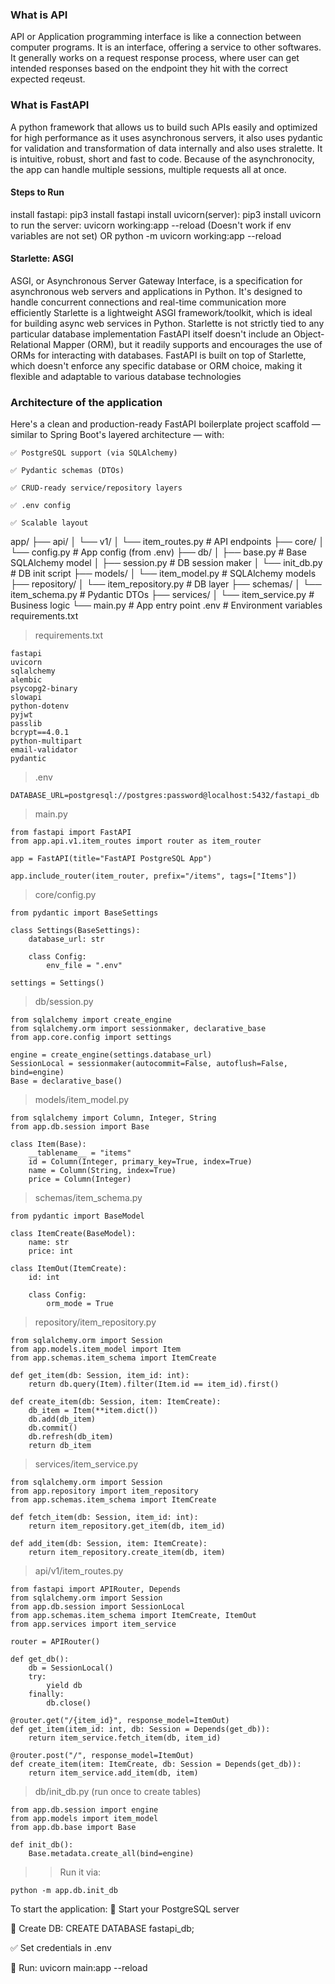 ### What is API
API or Application programming interface is like a connection between computer programs. It is an interface, offering a service to other softwares. It generally works on a request response process, where user can get intended responses based on the endpoint they hit with the correct expected reqeust.

### What is FastAPI
A python framework that allows us to build such APIs easily and optimized for high performance as it uses asynchronous servers, it also uses pydantic for validation and transformation of data internally and also uses stralette. It is intuitive, robust, short and fast to code. Because of the asynchronocity, the app can handle multiple sessions, multiple requests all at once.

#### Steps to Run
install fastapi: pip3 install fastapi
install uvicorn(server): pip3 install uvicorn 
to run the server: uvicorn working:app --reload (Doesn't work if env variables are not set)
                OR
                python -m uvicorn working:app --reload

#### Starlette: ASGI
ASGI, or Asynchronous Server Gateway Interface, is a specification for asynchronous web servers and applications in Python. It's designed to handle concurrent connections and real-time communication more efficiently 
Starlette is a lightweight ASGI framework/toolkit, which is ideal for building async web services in Python.
Starlette is not strictly tied to any particular database implementation
FastAPI itself doesn't include an Object-Relational Mapper (ORM), but it readily supports and encourages the use of ORMs for interacting with databases. FastAPI is built on top of Starlette, which doesn't enforce any specific database or ORM choice, making it flexible and adaptable to various database technologies

### Architecture of the application

Here's a clean and production-ready FastAPI boilerplate project scaffold — similar to Spring Boot's layered architecture — with:

    ✅ PostgreSQL support (via SQLAlchemy)

    ✅ Pydantic schemas (DTOs)

    ✅ CRUD-ready service/repository layers

    ✅ .env config

    ✅ Scalable layout


app/
├── api/
│   └── v1/
│       └── item_routes.py        # API endpoints
├── core/
│   └── config.py                 # App config (from .env)
├── db/
│   ├── base.py                   # Base SQLAlchemy model
│   ├── session.py                # DB session maker
│   └── init_db.py                # DB init script
├── models/
│   └── item_model.py             # SQLAlchemy models
├── repository/
│   └── item_repository.py        # DB layer
├── schemas/
│   └── item_schema.py            # Pydantic DTOs
├── services/
│   └── item_service.py           # Business logic
└── main.py                       # App entry point
.env                              # Environment variables
requirements.txt


> requirements.txt
```
fastapi
uvicorn
sqlalchemy
alembic
psycopg2-binary
slowapi
python-dotenv
pyjwt
passlib
bcrypt==4.0.1
python-multipart
email-validator
pydantic
```

> .env

```
DATABASE_URL=postgresql://postgres:password@localhost:5432/fastapi_db

```

> main.py
```
from fastapi import FastAPI
from app.api.v1.item_routes import router as item_router

app = FastAPI(title="FastAPI PostgreSQL App")

app.include_router(item_router, prefix="/items", tags=["Items"])

```

> core/config.py
```
from pydantic import BaseSettings

class Settings(BaseSettings):
    database_url: str

    class Config:
        env_file = ".env"

settings = Settings()

```

> db/session.py
```
from sqlalchemy import create_engine
from sqlalchemy.orm import sessionmaker, declarative_base
from app.core.config import settings

engine = create_engine(settings.database_url)
SessionLocal = sessionmaker(autocommit=False, autoflush=False, bind=engine)
Base = declarative_base()

```

> models/item_model.py
```
from sqlalchemy import Column, Integer, String
from app.db.session import Base

class Item(Base):
    __tablename__ = "items"
    id = Column(Integer, primary_key=True, index=True)
    name = Column(String, index=True)
    price = Column(Integer)

```

> schemas/item_schema.py
```
from pydantic import BaseModel

class ItemCreate(BaseModel):
    name: str
    price: int

class ItemOut(ItemCreate):
    id: int

    class Config:
        orm_mode = True

```

> repository/item_repository.py
```
from sqlalchemy.orm import Session
from app.models.item_model import Item
from app.schemas.item_schema import ItemCreate

def get_item(db: Session, item_id: int):
    return db.query(Item).filter(Item.id == item_id).first()

def create_item(db: Session, item: ItemCreate):
    db_item = Item(**item.dict())
    db.add(db_item)
    db.commit()
    db.refresh(db_item)
    return db_item

```

> services/item_service.py
```
from sqlalchemy.orm import Session
from app.repository import item_repository
from app.schemas.item_schema import ItemCreate

def fetch_item(db: Session, item_id: int):
    return item_repository.get_item(db, item_id)

def add_item(db: Session, item: ItemCreate):
    return item_repository.create_item(db, item)

```

> api/v1/item_routes.py
```
from fastapi import APIRouter, Depends
from sqlalchemy.orm import Session
from app.db.session import SessionLocal
from app.schemas.item_schema import ItemCreate, ItemOut
from app.services import item_service

router = APIRouter()

def get_db():
    db = SessionLocal()
    try:
        yield db
    finally:
        db.close()

@router.get("/{item_id}", response_model=ItemOut)
def get_item(item_id: int, db: Session = Depends(get_db)):
    return item_service.fetch_item(db, item_id)

@router.post("/", response_model=ItemOut)
def create_item(item: ItemCreate, db: Session = Depends(get_db)):
    return item_service.add_item(db, item)

```

> db/init_db.py (run once to create tables)
```
from app.db.session import engine
from app.models import item_model
from app.db.base import Base

def init_db():
    Base.metadata.create_all(bind=engine)

```

>> Run it via:
```
python -m app.db.init_db

```

To start the application:
🐘 Start your PostgreSQL server

🔧 Create DB: CREATE DATABASE fastapi_db;

✅ Set credentials in .env

🏁 Run: uvicorn main:app --reload